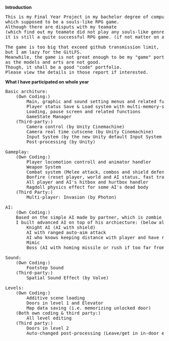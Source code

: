 **Introduction**
<pre>
This is my Final Year Project in my bachelor degree of computer science in CUHK,
which supposed to be a souls-like RPG game.
Although there are disputs with my teamate
(which find out my teamate did not play any souls-like genre xd),
it is still a quite successful RPG game. (if not matter on artistic level)

The game is too big that exceed github transmission limit,
but I am lazy for the GitLFS.
Meanwhile, the game is not great enough to be my "game" portfolio
as the models and arts are not good.
Though, it shall be a good "code" portfolio.
Please view the details in those report if interested.
</pre>

**What I have participated on whole year**
<pre>
Basic architure:
    (Own Coding:)
        Main, graphic and sound setting menus and related functions
        Player status Save & Load system with multi-memory-slots
        Loading, pause screen and related functions
        GameState Manager
    (Third-party:)
        Camera control (by Unity Cinemachine)
        Camera real time cutscene (by Unity Cinemachine)
        Input System (by the new Unity default Input System 1.0.0)
        Post-processing (by Unity)

Gameplay:
    (Own Coding:)
        Player locomotion controll and animator handler
        Weapon System
        Combat system (Melee attack, combos and shield defense)
        Bonfire (reset player, world and AI status, fast travelling, save game)
        All player and AI's hitbox and hurtbox handler
        Ragdoll physics effect for some AI's dead body
    (Third Party:)
        Multi-player: Invasion (by Photon)

AI:
    (Own Coding:)
    Based on the simple AI made by partner, which is zombie like chase and attack
    I built advanced AI on top of his archiecture: (below all know strafing)
        Knight AI (AI with shield)
        AI with ranged auto-aim attack
        AI who knows keeping distance with player and have ranged attack
        Mimic
        Boss (AI with homing missile or rush if too far from player)

Sound:
    (Own Coding:)
        Footstep Sound
    (Third-party:)
        Spatial Sound Effect (by Valve)
    
Levels:
    (Own Coding:)
        Additive scene loading
        Doors in level 1 and Elevator
        Map data saving (i.e. memorizing unlocked door)
    (Both own coding & third party:)
        All level editing
    (Third party:)
        Doors in level 2
        Auto-changed post-processing (Leave/get in in-door environment)

</pre>
